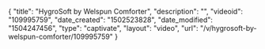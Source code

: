 {
    "title": "HygroSoft by Welspun Comforter",
    "description": "",
    "videoid": "109995759",
    "date_created": "1502523828",
    "date_modified": "1504247456",
    "type": "captivate",
    "layout": "video",
    "url": "\/v\/hygrosoft-by-welspun-comforter\/109995759"
}
